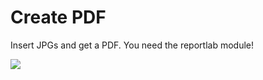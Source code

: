 Create PDF
==========

Insert JPGs and get a PDF. You need the reportlab module!

![](https://cloud.githubusercontent.com/assets/6275358/4516066/91e777ac-4be0-11e4-9941-30adb5deb1c6.jpg)
